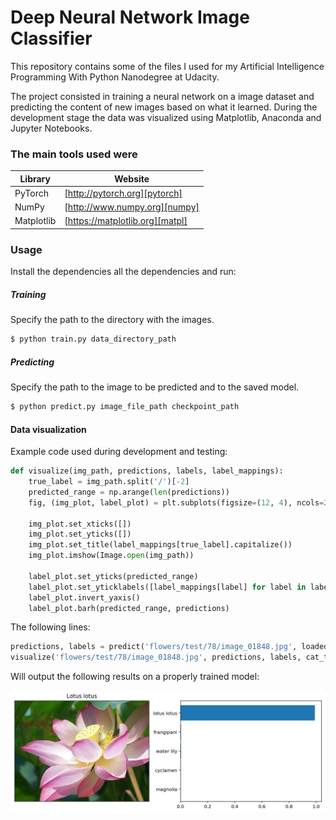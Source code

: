 # Deep Neural Network Image Classifier

This repository contains some of the files I used for my Artificial Intelligence Programming With Python Nanodegree at Udacity.

The project consisted in training a neural network on a image dataset and predicting the content of new images based on what it learned.
During the development stage the data was visualized using Matplotlib, Anaconda and Jupyter Notebooks.

### The main tools used were

| Library | Website |
| ------ | ------ |
| PyTorch | [http://pytorch.org][pytorch] |
| NumPy | [http://www.numpy.org][numpy] |
| Matplotlib | [https://matplotlib.org][matpl] |

### Usage
Install the dependencies all the dependencies and run:

#####  Training
Specify the path to the directory with the images.
```sh
$ python train.py data_directory_path
```

#####  Predicting
Specify the path to the image to be predicted and to the saved model.
```sh
$ python predict.py image_file_path checkpoint_path
```


####  Data visualization
Example code used during development and testing:
```python
def visualize(img_path, predictions, labels, label_mappings):
    true_label = img_path.split('/')[-2]
    predicted_range = np.arange(len(predictions))
    fig, (img_plot, label_plot) = plt.subplots(figsize=(12, 4), ncols=2, nrows=1)

    img_plot.set_xticks([])
    img_plot.set_yticks([])
    img_plot.set_title(label_mappings[true_label].capitalize())
    img_plot.imshow(Image.open(img_path))

    label_plot.set_yticks(predicted_range)
    label_plot.set_yticklabels([label_mappings[label] for label in labels])
    label_plot.invert_yaxis()
    label_plot.barh(predicted_range, predictions)
```
The following lines:
```python
predictions, labels = predict('flowers/test/78/image_01848.jpg', loaded_model)
visualize('flowers/test/78/image_01848.jpg', predictions, labels, cat_to_name)
```

Will output the following results on a properly trained model:

![Prediction](https://raw.githubusercontent.com/JohnAlonso/image-classifier/master/assets/prediction-sample.png)

[pytorch]: <http://pytorch.org][pytorch>
[numpy]: <http://www.numpy.org>
[matpl]: <https://matplotlib.org>
